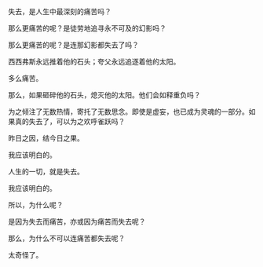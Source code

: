 失去，是人生中最深刻的痛苦吗？

那么更痛苦的呢？是徒劳地追寻永不可及的幻影吗？

那么更痛苦的呢？是连那幻影都失去了吗？

西西弗斯永远推着他的石头；夸父永远追逐着他的太阳。

多么痛苦。

那么，如果砸碎他的石头，熄灭他的太阳。他们会如释重负吗？

为之倾注了无数热情，寄托了无数思念。即使是虚妄，也已成为灵魂的一部分。如果真的失去了，可以为之欢呼雀跃吗？

昨日之因，结今日之果。

我应该明白的。

人生的一切，就是失去。

我应该明白的。

所以，为什么呢？

是因为失去而痛苦，亦或因为痛苦而失去呢？

那么，为什么不可以连痛苦都失去呢？

太奇怪了。

